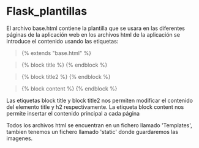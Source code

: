 # Flask_plantillas

El archivo base.html contiene la plantilla que se usara en las diferentes páginas de la aplicación web 
en los archivos html de la aplicación se introduce el contenido usando las etiquetas:

>{% extends "base.html" %}

>{% block title %} {% endblock %}

>{% block title2 %} {% endblock %}

>{% block content %} {% endblock %}

Las etiquetas block title y block title2 nos permiten modificar el contenido del elemento title y h2 respectivamente.
La etiqueta block content nos permite insertar el contenido principal a cada página

Todos los archivos html se encuentran en un fichero llamado 'Templates', tambien tenemos un fichero llamado 'static' donde guardaremos las imagenes.
